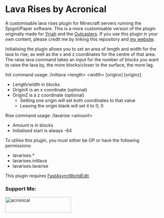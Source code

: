 # Lava Rises by Acronical

A customisable lava rises plugin for Minecraft servers running the Spigot/Paper software.
This is a more customisable version of the plugin originally made for [Yrrah](https://www.linktr.ee/Yrrah) and the [Outcasters](https://beacons.ai/outcasts).
If you use this plugin in your own content, please credit me by linking this repository and [my website](https://acronical.pages.dev).

Initialising the plugin allows you to set an area of length and width for the lava to rise, as well as the x and z coordinates for the centre of that area.
The raise lava command takes an input for the number of blocks you want to raise the lava by, the more blocks/closer to the surface, the more lag.

Init command usage: /initlava \<length> \<width> [originx] [originz]
- Length/width in blocks
- OriginX is an x coordinate (optional)
- OriginZ is a z coordinate (optional)
  - Setting one origin will set both coordinates to that value
  - Leaving the origin blank will set it to 0, 0

Rise command usage: /lavarise \<amount>
- Amount is in blocks
- Initialised start is always -64

To utilise this plugin, you must either be OP or have the following permissions:
- lavarises.*
- lavarises.initlava
- lavarises.lavarise

This plugin requires [FastAsyncWorldEdit](https://www.spigotmc.org/resources/fastasyncworldedit.13932/).

<h3 align="left">Support Me:</h3>
<p><a href="https://ko-fi.com/acronical"> <img align="left" src="https://cdn.ko-fi.com/cdn/kofi3.png?v=3" height="50" width="210" alt="acronical" /></a></p><br><br>
